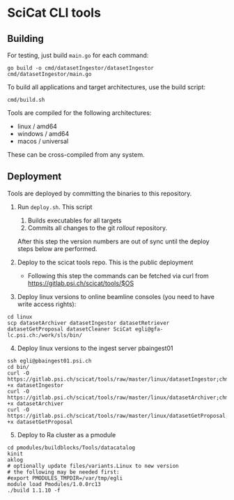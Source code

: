 # SciCat CLI tools

## Building

For testing, just build `main.go` for each command:

```
go build -o cmd/datasetIngestor/datasetIngestor cmd/datasetIngestor/main.go
```

To build all applications and target architectures, use the build script:

```
cmd/build.sh
```

Tools are compiled for the following architectures:

- linux / amd64
- windows / amd64
- macos / universal

These can be cross-compiled from any system.

## Deployment

Tools are deployed by committing the binaries to this repository.

1. Run `deploy.sh`. This script

   1. Builds executables for all targets
   2. Commits all changes to the git *rollout* repository.

   After this step the version numbers are out of sync until the deploy steps below are performed.

2. Deploy to the scicat tools repo. This is the public deployment
   - Following this step the commands can be fetched via curl from
     https://gitlab.psi.ch/scicat/tools/$OS

3. Deploy linux versions to online beamline consoles (you need to have write access rights):

```
cd linux
scp datasetArchiver datasetIngestor datasetRetriever  datasetGetProposal datasetCleaner SciCat egli@gfa-lc.psi.ch:/work/sls/bin/
```

4. Deploy linux versions to the ingest server pbaingest01

```
ssh egli@pbaingest01.psi.ch
cd bin/
curl -O  https://gitlab.psi.ch/scicat/tools/raw/master/linux/datasetIngestor;chmod +x datasetIngestor
curl -O  https://gitlab.psi.ch/scicat/tools/raw/master/linux/datasetArchiver;chmod +x datasetArchiver 
curl -O  https://gitlab.psi.ch/scicat/tools/raw/master/linux/datasetGetProposal;chmod +x datasetGetProposal
```

5. Deploy to Ra cluster as a pmodule

```
cd pmodules/buildblocks/Tools/datacatalog
kinit
aklog
# optionally update files/variants.Linux to new version
# the following may be needed first: 
#export PMODULES_TMPDIR=/var/tmp/egli
module load Pmodules/1.0.0rc13 
./build 1.1.10 -f
```
